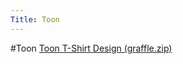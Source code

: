 ```yaml
---
Title: Toon
---
```

#Toon
[Toon T-Shirt Design (graffle.zip)](%assets_url%/files/55/e8pe0jek2w6pafxzx8xh3b0jct8bco/T-Shirt.graffle.zip)
